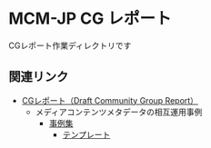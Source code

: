 # MCM-JP CG レポート

CGレポート作業ディレクトリです
  
## 関連リンク
- [CGレポート（Draft Community Group Report）](https://w3c-cg.github.io/mcm-jp/reports/cg-report)
  - メディアコンテンツメタデータの相互運用事例
    - [事例集](https://github.com/w3c-cg/mcm-jp/tree/main/reports)
      - [テンプレート](./use-cases/template/use-case-template.md)

